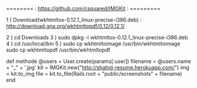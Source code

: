 ======== : https://github.com/csquared/IMGKit : =========

1 ) Download(wkhtmltox-0.12.1_linux-precise-i386.deb) : http://download.gna.org/wkhtmltopdf/0.12/0.12.1/

2 ) cd Downloads
3 ) sudo dpkg -i wkhtmltox-0.12.1_linux-precise-i386.deb
4 ) cd /usr/local/bin
5 ) sudo cp wkhtmltoimage /usr/bin/wkhtmltoimage
    sudo cp wkhtmltopdf /usr/bin/wkhtmltopdf
    
def methode
  @users = User.create(params[:user])
  filename = @users.name + "_" + '.jpg'
  kit = IMGKit.new("http://shahid-resume.herokuapp.com/")
  img = kit.to_img
  file = kit.to_file(Rails.root + "public/screenshots" + filename)
end    
